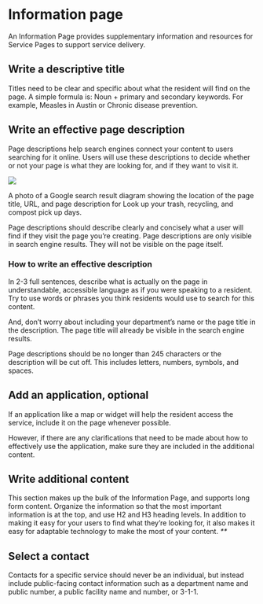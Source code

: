 # Information page

An Information Page provides supplementary information and resources for Service Pages to support service delivery.

## **Write a descriptive title**

Titles need to be clear and specific about what the resident will find on the page. A simple formula is: Noun + primary and secondary keywords. For example, Measles in Austin or Chronic disease prevention.

## **Write an effective page description**

Page descriptions help search engines connect your content to users searching for it online. Users will use these descriptions to decide whether or not your page is what they are looking for, and if they want to visit it.

![](https://lh5.googleusercontent.com/YKUlVL17X-MwvUJVwIfMEpwoJ7mWCB0IcjO4PdAQTPOpMUX1OtqQ91jYx83EZbLxCxMYkBIY7KXf1mPfVGLYrbbKaBRN-a87YGgtd1CT1Z0vYbSR1Gw3U4E4ywoMDSAH0QmQftdh)

A photo of a Google search result diagram showing the location of the page title, URL, and page description for Look up your trash, recycling, and compost pick up days.

Page descriptions should describe clearly and concisely what a user will find if they visit the page you’re creating. Page descriptions are only visible in search engine results. They will not be visible on the page itself.

### **How to write an effective description**

In 2-3 full sentences, describe what is actually on the page in understandable, accessible language as if you were speaking to a resident. Try to use words or phrases you think residents would use to search for this content.

And, don’t worry about including your department’s name or the page title in the description. The page title will already be visible in the search engine results.

Page descriptions should be no longer than 245 characters or the description will be cut off. This includes letters, numbers, symbols, and spaces.

## **Add an application, optional**

If an application like a map or widget will help the resident access the service, include it on the page whenever possible.

However, if there are any clarifications that need to be made about how to effectively use the application, make sure they are included in the additional content.

## **Write additional content**

This section makes up the bulk of the Information Page, and supports long form content. Organize the information so that the most important information is at the top, and use H2 and H3 heading levels. In addition to making it easy for your users to find what they’re looking for, it also makes it easy for adaptable technology to make the most of your content. _\*\*_

## **Select a contact**

Contacts for a specific service should never be an individual, but instead include public-facing contact information such as a department name and public number, a public facility name and number, or 3-1-1.

